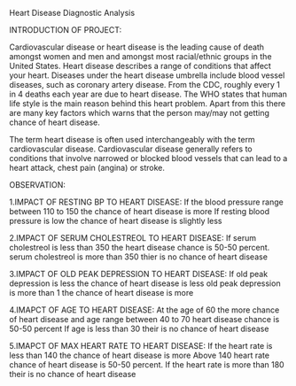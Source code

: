 
Heart Disease Diagnostic Analysis


INTRODUCTION OF PROJECT:

Cardiovascular disease or heart disease is the leading cause of death amongst women and men and amongst most racial/ethnic groups in the United States. Heart disease describes a range of conditions that affect your heart. Diseases under the heart disease umbrella include blood vessel diseases, such as coronary artery disease. From the CDC, roughly every 1 in 4 deaths each year are due to heart disease. The WHO states that human life style is the main reason behind this heart problem. Apart from this there are many key factors which warns that the person may/may not getting chance of heart disease.

The term heart disease is often used interchangeably with the term cardiovascular disease. Cardiovascular disease generally refers to conditions that involve narrowed or blocked blood vessels that can lead to a heart attack, chest pain (angina) or stroke.





OBSERVATION:


1.IMPACT OF RESTING BP TO HEART DISEASE:
If the blood pressure range between 110 to 150 the chance of heart disease is more
If resting blood pressure is low the chance of heart disease is slightly less

2.IMPACT OF SERUM CHOLESTREOL TO HEART DISEASE:
If serum cholestreol is less than 350 the heart disease chance is 50-50 percent.
serum cholestreol is more than 350 thier is no chance of heart disease

3.IMPACT OF OLD PEAK DEPRESSION TO HEART DISEASE:
If old peak depression is less the chance of heart disease is less
old peak depression is more than 1 the chance of heart disease is more

4.IMAPCT OF AGE TO HEART DISEASE:
At the age of 60 the more chance of heart disease and age range between 40 to 70 heart disease chance is 50-50 percent
If age is less than 30 their is no chance of heart disease

5.IMAPCT OF MAX HEART RATE TO HEART DISEASE:
If the heart rate is less than 140 the chance of heart disease is more
Above 140 heart rate chance of heart disease is 50-50 percent.
If the heart rate is more than 180 their is no chance of heart disease
